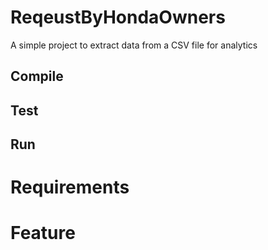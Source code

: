 # ReqeustByHondaOwners
A simple project to extract data from a CSV file for analytics

## Compile

## Test

## Run

# Requirements
# Feature